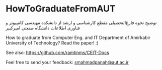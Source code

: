 # HowToGraduateFromAUT
توضیح نحوه فارغ‌التحصیلی مقطع کارشناسی و ارشد از دانشکده مهندسی کامپیوتر و فناوری اطلاعات دانشگاه صنعتی امیرکبیر

How to graduate from Computer Eng. and IT Department of Amirkabir University of Technology? Read the paper! :)

See also: https://github.com/ramtinms/CEIT-Docs

Feel free to send your feedback: smahmadpanah@aut.ac.ir
